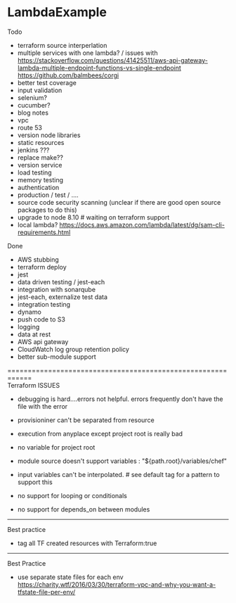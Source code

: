 # LambdaExample

Todo
- terraform source interperlation
- multiple services with one lambda? / issues with 
    https://stackoverflow.com/questions/41425511/aws-api-gateway-lambda-multiple-endpoint-functions-vs-single-endpoint
    https://github.com/balmbees/corgi
- better test coverage
- input validation
- selenium?
- cucumber?    
- blog notes    
- vpc
- route 53    
- version node libraries
- static resources
- jenkins    ???
- replace make??
- version service
- load testing
- memory testing
- authentication
- production / test / ....      
- source code security scanning (unclear if there are good open source packages to do this)
- upgrade to node 8.10 # waiting on terraform support
- local lambda?
    https://docs.aws.amazon.com/lambda/latest/dg/sam-cli-requirements.html
    
Done
- AWS stubbing
- terraform deploy
- jest
- data driven testing / jest-each
- integration with sonarqube
- jest-each, externalize test data
- integration testing
- dynamo     
- push code to S3
- logging
- data at rest
- AWS api gateway
- CloudWatch log group retention policy
- better sub-module support


============================================================    
Terraform
ISSUES
- debugging is hard....errors not helpful.  errors frequently don't have the file with the error
- provisioniner can't be separated from resource
- execution from anyplace except project root is really bad

- no variable for project root
- module source doesn't support variables  :  "${path.root}/variables/chef"

- input variables can't be interpolated.   # see default tag for a pattern to support this

- no support for looping or conditionals
- no support for depends_on between modules        


------------------------------------------------------------
Best practice
- tag all TF created resources with Terraform:true

------------------------------------------------------------
Best Practice
- use separate state files for each env
https://charity.wtf/2016/03/30/terraform-vpc-and-why-you-want-a-tfstate-file-per-env/
    